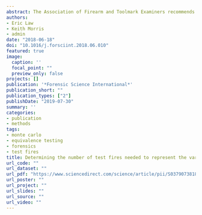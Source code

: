 ```yaml
---
abstract: The Association of Firearm and Toolmark Examiners recommends a minimum of two test fires be performed when an unknown firearm is submitted to a laboratory prior to doing a comparison with a cartridge case collected from a crime scene. Limited research has been performed to determine how many test fires are necessary to be representative of the match distribution of a firearm. Various makes and models of firearms comprising five calibers were tested using a hybrid equivalence test to determine how many cartridge cases were required to represent the match distribution of an unknown firearm based on both breech face and firing pin correlation scores from an IBIS® Heritage^(TM) System. The same general trend was observed for each caliber of firearm where the equivalence percentage increased from 10 to 30 cartridge cases. Overall, 15 cartridge cases are sufficient for above an 80% probability of representing the full match distribution for an unknown firearm. To approach full equivalence, 25 cartridge cases are enough because 30 cartridge cases were not found to be significantly higher in equivalence percentage for any caliber of firearm tested.
authors:
- Eric Law
- Keith Morris
- admin
date: "2018-06-18"
doi: "10.1016/j.forsciint.2018.06.010"
featured: true
image:
  caption: ''
  focal_point: ""
  preview_only: false
projects: []
publication: '*Forensic Science International*'
publication_short: ""
publication_types: ["2"]
publishDate: "2019-07-30"
summary: ''
categories:
- publication
- methods
tags: 
- monte carlo
- equivalence testing
- forensics
- test fires
title: Determining the number of test fires needed to represent the variability present within firearms of various calibers
url_code: ""
url_dataset: ""
url_pdf: "https://www.sciencedirect.com/science/article/pii/S037907381830330X?via%3Dihub"
url_poster: ""
url_project: ""
url_slides: ""
url_source: ""
url_video: ""
---
```




